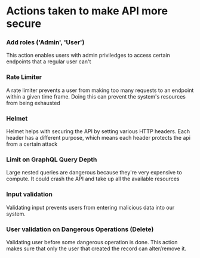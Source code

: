# Actions taken to make API more secure

### Add roles ('Admin', 'User')

This action enables users with admin priviledges to access certain endpoints that a regular user can't

### Rate Limiter

A rate limiter prevents a user from making too many requests to an endpoint within a given time frame. Doing this can prevent the system's resources from being exhausted

### Helmet

Helmet helps with securing the API by setting various HTTP headers. Each header has a different purpose, which means each header protects the api from a certain attack

### Limit on GraphQL Query Depth

Large nested queries are dangerous because they're very expensive to compute. It could crash the API and take up all the available resources

### Input validation

Validating input prevents users from entering malicious data into our system.

### User validation on Dangerous Operations (Delete)

Validating user before some dangerous operation is done. This action makes sure that only the user that created the record can alter/remove it.
